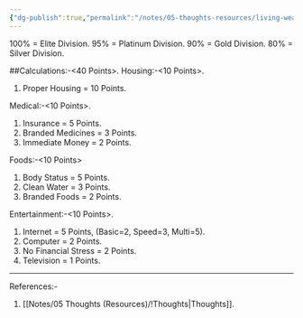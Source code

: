 ```yaml
---
{"dg-publish":true,"permalink":"/notes/05-thoughts-resources/living-wealth-status/","updated":"2025-01-14T13:11:08.958+05:30"}
---
```


100% = Elite Division.
95% = Platinum Division.
90% = Gold Division.
80% = Silver Division.

##Calculations:-<40 Points>.
Housing:-<10 Points>.
1. Proper Housing = 10 Points.

Medical:-<10 Points>.
1. Insurance = 5 Points.
2. Branded Medicines = 3 Points.
3. Immediate Money = 2 Points.

Foods:-<10 Points>
1. Body Status = 5 Points.
2. Clean Water = 3 Points.
3. Branded Foods = 2 Points.

Entertainment:-<10 Points>.
1. Internet = 5 Points, (Basic=2, Speed=3, Multi=5).
2. Computer = 2 Points.
3. No Financial Stress = 2 Points.
4. Television = 1 Points.

---
References:-
1. [[Notes/05 Thoughts (Resources)/!Thoughts\|Thoughts]].